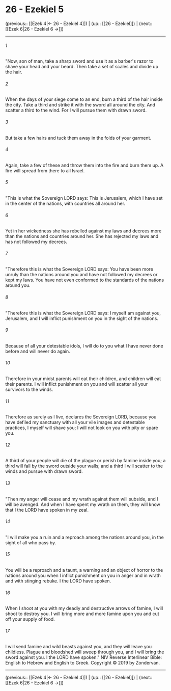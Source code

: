 # 26 - Ezekiel 5

(previous:: [[Ezek 4|← 26 - Ezekiel 4]]) | (up:: [[26 - Ezekiel]]) | (next:: [[Ezek 6|26 - Ezekiel 6 →]])

***


###### 1 
"Now, son of man, take a sharp sword and use it as a barber's razor to shave your head and your beard. Then take a set of scales and divide up the hair. 

###### 2 
When the days of your siege come to an end, burn a third of the hair inside the city. Take a third and strike it with the sword all around the city. And scatter a third to the wind. For I will pursue them with drawn sword. 

###### 3 
But take a few hairs and tuck them away in the folds of your garment. 

###### 4 
Again, take a few of these and throw them into the fire and burn them up. A fire will spread from there to all Israel. 

###### 5 
"This is what the Sovereign LORD says: This is Jerusalem, which I have set in the center of the nations, with countries all around her. 

###### 6 
Yet in her wickedness she has rebelled against my laws and decrees more than the nations and countries around her. She has rejected my laws and has not followed my decrees. 

###### 7 
"Therefore this is what the Sovereign LORD says: You have been more unruly than the nations around you and have not followed my decrees or kept my laws. You have not even conformed to the standards of the nations around you. 

###### 8 
"Therefore this is what the Sovereign LORD says: I myself am against you, Jerusalem, and I will inflict punishment on you in the sight of the nations. 

###### 9 
Because of all your detestable idols, I will do to you what I have never done before and will never do again. 

###### 10 
Therefore in your midst parents will eat their children, and children will eat their parents. I will inflict punishment on you and will scatter all your survivors to the winds. 

###### 11 
Therefore as surely as I live, declares the Sovereign LORD, because you have defiled my sanctuary with all your vile images and detestable practices, I myself will shave you; I will not look on you with pity or spare you. 

###### 12 
A third of your people will die of the plague or perish by famine inside you; a third will fall by the sword outside your walls; and a third I will scatter to the winds and pursue with drawn sword. 

###### 13 
"Then my anger will cease and my wrath against them will subside, and I will be avenged. And when I have spent my wrath on them, they will know that I the LORD have spoken in my zeal. 

###### 14 
"I will make you a ruin and a reproach among the nations around you, in the sight of all who pass by. 

###### 15 
You will be a reproach and a taunt, a warning and an object of horror to the nations around you when I inflict punishment on you in anger and in wrath and with stinging rebuke. I the LORD have spoken. 

###### 16 
When I shoot at you with my deadly and destructive arrows of famine, I will shoot to destroy you. I will bring more and more famine upon you and cut off your supply of food. 

###### 17 
I will send famine and wild beasts against you, and they will leave you childless. Plague and bloodshed will sweep through you, and I will bring the sword against you. I the LORD have spoken." NIV Reverse Interlinear Bible: English to Hebrew and English to Greek. Copyright © 2019 by Zondervan.

***

(previous:: [[Ezek 4|← 26 - Ezekiel 4]]) | (up:: [[26 - Ezekiel]]) | (next:: [[Ezek 6|26 - Ezekiel 6 →]])
